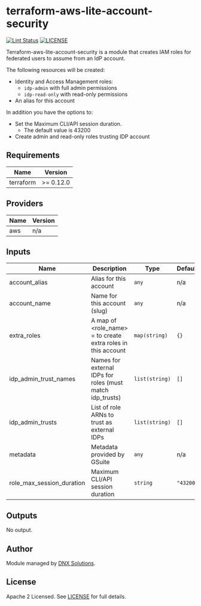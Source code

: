 # terraform-aws-lite-account-security

[![Lint Status](https://github.com/DNXLabs/terraform-aws-lite-account-security/workflows/Lint/badge.svg)](https://github.com/DNXLabs/terraform-aws-lite-account-security/actions)
[![LICENSE](https://img.shields.io/github/license/DNXLabs/terraform-aws-lite-account-security)](https://github.com/DNXLabs/terraform-aws-lite-account-security/blob/master/LICENSE)

Terraform-aws-lite-account-security is a module that creates IAM roles for federated users to assume from an IdP account.

The following resources will be created:
 - Identity and Access Management roles:
   - `idp-admin` with full admin permissions
   - `idp-read-only` with read-only permissions
 - An alias for this account

In addition you have the options to:
 - Set the Maximum CLI/API session duration.
    - The default value is 43200 	
 - Create admin and read-only roles trusting IDP account

<!--- BEGIN_TF_DOCS --->

## Requirements

| Name | Version |
|------|---------|
| terraform | >= 0.12.0 |

## Providers

| Name | Version |
|------|---------|
| aws | n/a |

## Inputs

| Name | Description | Type | Default | Required |
|------|-------------|------|---------|:--------:|
| account\_alias | Alias for this account | `any` | n/a | yes |
| account\_name | Name for this account (slug) | `any` | n/a | yes |
| extra\_roles | A map of <role\_name> = <json policy> to create extra roles in this account | `map(string)` | `{}` | no |
| idp\_admin\_trust\_names | Names for external IDPs for roles (must match idp\_trusts) | `list(string)` | `[]` | no |
| idp\_admin\_trusts | List of role ARNs to trust as external IDPs | `list(string)` | `[]` | no |
| metadata | Metadata provided by GSuite | `any` | n/a | yes |
| role\_max\_session\_duration | Maximum CLI/API session duration | `string` | `"43200"` | no |

## Outputs

No output.

<!--- END_TF_DOCS --->

## Author
Module managed by [DNX Solutions](https://github.com/DNXLabs).

## License

Apache 2 Licensed. See [LICENSE](https://github.com/DNXLabs/terraform-aws-lite-account-security/blob/master/LICENSE) for full details.
